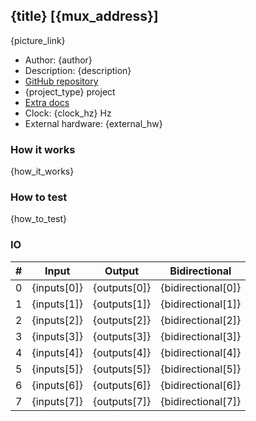 ## {title} [{mux_address}]

{picture_link}

* Author: {author}
* Description: {description}
* [GitHub repository]({git_url})
* {project_type} project
* [Extra docs]({doc_link})
* Clock: {clock_hz} Hz
* External hardware: {external_hw}

### How it works

{how_it_works}

### How to test

{how_to_test}

### IO

| # | Input        | Output       | Bidirectional      |
|---|--------------|--------------| -------------------|
| 0 | {inputs[0]}  | {outputs[0]} | {bidirectional[0]} |
| 1 | {inputs[1]}  | {outputs[1]} | {bidirectional[1]} |
| 2 | {inputs[2]}  | {outputs[2]} | {bidirectional[2]} |
| 3 | {inputs[3]}  | {outputs[3]} | {bidirectional[3]} |
| 4 | {inputs[4]}  | {outputs[4]} | {bidirectional[4]} |
| 5 | {inputs[5]}  | {outputs[5]} | {bidirectional[5]} |
| 6 | {inputs[6]}  | {outputs[6]} | {bidirectional[6]} |
| 7 | {inputs[7]}  | {outputs[7]} | {bidirectional[7]} |
